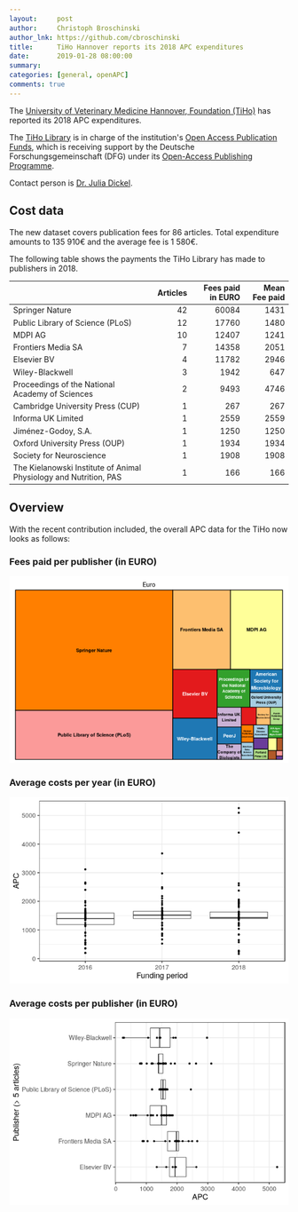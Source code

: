 ```yaml
---
layout:     post
author:     Christoph Broschinski
author_lnk: https://github.com/cbroschinski
title:      TiHo Hannover reports its 2018 APC expenditures
date:       2019-01-28 08:00:00
summary:    
categories: [general, openAPC]
comments: true
---
```





The [University of Veterinary Medicine Hannover, Foundation (TiHo)](http://www.tiho-hannover.de/en/home/) has reported its 2018 APC expenditures.

The [TiHo Library](http://www.tiho-hannover.de/de/kliniken-institute/bibliothek/) is in charge of the institution's [Open Access Publication Funds](http://www.tiho-hannover.de/kliniken-institute/bibliothek/open-access/publikationsfonds-an-der-tiho/open-access-publikationsfonds-der-dfg/), which is receiving support by the Deutsche Forschungsgemeinschaft (DFG) under its [Open-Access Publishing Programme](http://www.dfg.de/en/research_funding/programmes/infrastructure/lis/funding_opportunities/open_access/).

Contact person is [Dr. Julia Dickel](mailto:julia.dickel@tiho-hannover.de).

## Cost data



The new dataset covers publication fees for 86 articles. Total expenditure amounts to 135 910€ and the average fee is 1 580€.

The following table shows the payments the TiHo Library has made to publishers in 2018.


|                                                                  | Articles| Fees paid in EURO| Mean Fee paid|
|:-----------------------------------------------------------------|--------:|-----------------:|-------------:|
|Springer Nature                                                   |       42|             60084|          1431|
|Public Library of Science (PLoS)                                  |       12|             17760|          1480|
|MDPI AG                                                           |       10|             12407|          1241|
|Frontiers Media SA                                                |        7|             14358|          2051|
|Elsevier BV                                                       |        4|             11782|          2946|
|Wiley-Blackwell                                                   |        3|              1942|           647|
|Proceedings of the National Academy of Sciences                   |        2|              9493|          4746|
|Cambridge University Press (CUP)                                  |        1|               267|           267|
|Informa UK Limited                                                |        1|              2559|          2559|
|Jiménez-Godoy, S.A.                                               |        1|              1250|          1250|
|Oxford University Press (OUP)                                     |        1|              1934|          1934|
|Society for Neuroscience                                          |        1|              1908|          1908|
|The Kielanowski Institute of Animal Physiology and Nutrition, PAS |        1|               166|           166|

## Overview

With the recent contribution included, the overall APC data for the TiHo now looks as follows:

### Fees paid per publisher (in EURO)

![plot of chunk tree_tiho_2019_01_28_full](/figure/tree_tiho_2019_01_28_full-1.png)

###  Average costs per year (in EURO)

![plot of chunk box_tiho_2019_01_28_year_full](/figure/box_tiho_2019_01_28_year_full-1.png)

###  Average costs per publisher (in EURO)

![plot of chunk box_tiho_2019_01_28_publisher_full](/figure/box_tiho_2019_01_28_publisher_full-1.png)
